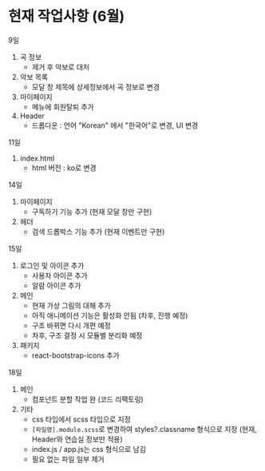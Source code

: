 # 현재 작업사항 (6월)

9일
1) 곡 정보 
    - 제거 후 악보로 대처
2) 악보 목록
    - 모달 창 제목에 상세정보에서 곡 정보로 변경
3) 마이페이지
    -  메뉴에 회원탈퇴 추가
4) Header
    - 드롭다운 : 언어 "Korean" 에서 "한국어"로 변경, UI 변경

11일
1) index.html
    - html 버전 : ko로 변경
    
14일
1) 마이페이지
    - 구독하기 기능 추가 (현재 모달 창만 구현)
2) 헤더
    - 검색 드롭박스 기능 추가 (현재 이벤트만 구현)

15일
1) 로그인 및 아이콘 추가
    - 사용자 아이콘 추가
    - 알람 아이콘 추가
2) 메인
    - 현재 가상 그림의 대해 추가
    - 아직 애니메이션 기능은 활성화 안됨 (차후, 진행 예정)
    - 구조 바뀌면 다시 개편 예정
    - 차후, 구조 결정 시 모듈별 분리화 예정
3) 패키지
    - react-bootstrap-icons 추가


18일
1) 메인
    - 컴포넌트 분할 작업 완 (코드 리팩토링)
2) 기타
    - css 타입에서 scss 타입으로 지정
    - `[파일명].module.scss`로 변경하여 styles?.classname 형식으로 지정
    (현재, Header와 연습실 정보만 적용)
    - index.js / app.js는 css 형식으로 남김
    - 필요 없는 파일 일부 제거
